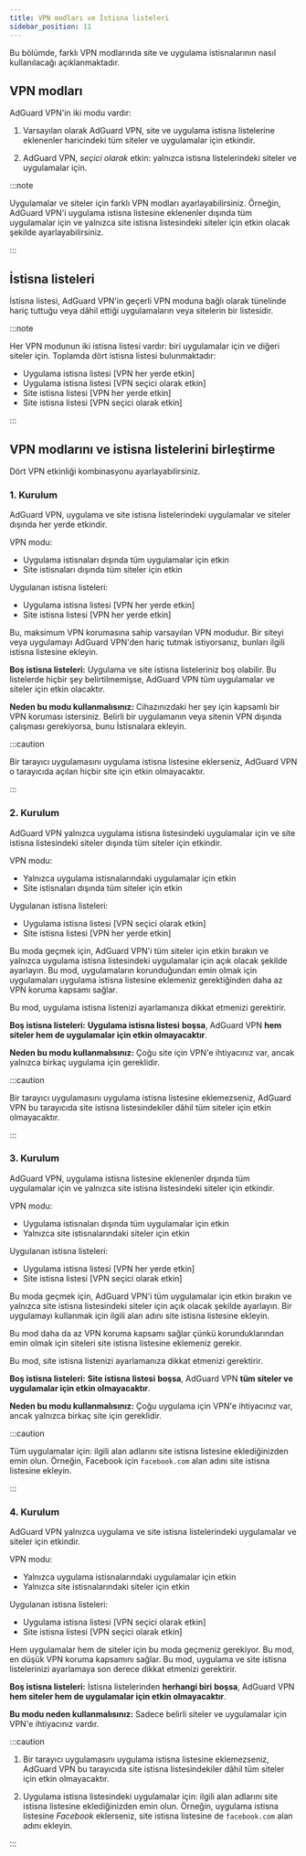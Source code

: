 ```yaml
---
title: VPN modları ve İstisna listeleri
sidebar_position: 11
---
```


Bu bölümde, farklı VPN modlarında site ve uygulama istisnalarının nasıl kullanılacağı açıklanmaktadır.

## VPN modları

AdGuard VPN'in iki modu vardır:

1. Varsayılan olarak AdGuard VPN, site ve uygulama istisna listelerine eklenenler haricindeki tüm siteler ve uygulamalar için etkindir.

2. AdGuard VPN, _seçici olarak_ etkin: yalnızca istisna listelerindeki siteler ve uygulamalar için.

:::note

Uygulamalar ve siteler için farklı VPN modları ayarlayabilirsiniz. Örneğin, AdGuard VPN'i uygulama istisna listesine eklenenler dışında tüm uygulamalar için ve yalnızca site istisna listesindeki siteler için etkin olacak şekilde ayarlayabilirsiniz.

:::

## İstisna listeleri

İstisna listesi, AdGuard VPN'in geçerli VPN moduna bağlı olarak tünelinde hariç tuttuğu veya dâhil ettiği uygulamaların veya sitelerin bir listesidir.

:::note

Her VPN modunun iki istisna listesi vardır: biri uygulamalar için ve diğeri siteler için. Toplamda dört istisna listesi bulunmaktadır:

- Uygulama istisna listesi [VPN her yerde etkin]
- Uygulama istisna listesi [VPN seçici olarak etkin]
- Site istisna listesi [VPN her yerde etkin]
- Site istisna listesi [VPN seçici olarak etkin]

:::

## VPN modlarını ve istisna listelerini birleştirme

Dört VPN etkinliği kombinasyonu ayarlayabilirsiniz.

### 1. Kurulum

AdGuard VPN, uygulama ve site istisna listelerindeki uygulamalar ve siteler dışında her yerde etkindir.

VPN modu:

- Uygulama istisnaları dışında tüm uygulamalar için etkin
- Site istisnaları dışında tüm siteler için etkin

Uygulanan istisna listeleri:

- Uygulama istisna listesi [VPN her yerde etkin]
- Site istisna listesi [VPN her yerde etkin]

Bu, maksimum VPN korumasına sahip varsayılan VPN modudur. Bir siteyi veya uygulamayı AdGuard VPN'den hariç tutmak istiyorsanız, bunları ilgili istisna listesine ekleyin.

**Boş istisna listeleri:** Uygulama ve site istisna listeleriniz boş olabilir. Bu listelerde hiçbir şey belirtilmemişse, AdGuard VPN tüm uygulamalar ve siteler için etkin olacaktır.

**Neden bu modu kullanmalısınız:** Cihazınızdaki her şey için kapsamlı bir VPN koruması istersiniz. Belirli bir uygulamanın veya sitenin VPN dışında çalışması gerekiyorsa, bunu İstisnalara ekleyin.

:::caution

Bir tarayıcı uygulamasını uygulama istisna listesine eklerseniz, AdGuard VPN o tarayıcıda açılan hiçbir site için etkin olmayacaktır.

:::

### 2. Kurulum

AdGuard VPN yalnızca uygulama istisna listesindeki uygulamalar için ve site istisna listesindeki siteler dışında tüm siteler için etkindir.

VPN modu:

- Yalnızca uygulama istisnalarındaki uygulamalar için etkin
- Site istisnaları dışında tüm siteler için etkin

Uygulanan istisna listeleri:

- Uygulama istisna listesi [VPN seçici olarak etkin]
- Site istisna listesi [VPN her yerde etkin]

Bu moda geçmek için, AdGuard VPN'i tüm siteler için etkin bırakın ve yalnızca uygulama istisna listesindeki uygulamalar için açık olacak şekilde ayarlayın. Bu mod, uygulamaların korunduğundan emin olmak için uygulamaları uygulama istisna listesine eklemeniz gerektiğinden daha az VPN koruma kapsamı sağlar.

Bu mod, uygulama istisna listenizi ayarlamanıza dikkat etmenizi gerektirir.

**Boş istisna listeleri:** **Uygulama istisna listesi** **boşsa**, AdGuard VPN **hem siteler hem de uygulamalar için etkin olmayacaktır**.

**Neden bu modu kullanmalısınız:** Çoğu site için VPN'e ihtiyacınız var, ancak yalnızca birkaç uygulama için gereklidir.

:::caution

Bir tarayıcı uygulamasını uygulama istisna listesine eklemezseniz, AdGuard VPN bu tarayıcıda site istisna listesindekiler dâhil tüm siteler için etkin olmayacaktır.

:::

### 3. Kurulum

AdGuard VPN, uygulama istisna listesine eklenenler dışında tüm uygulamalar için ve yalnızca site istisna listesindeki siteler için etkindir.

VPN modu:

- Uygulama istisnaları dışında tüm uygulamalar için etkin
- Yalnızca site istisnalarındaki siteler için etkin

Uygulanan istisna listeleri:

- Uygulama istisna listesi [VPN her yerde etkin]
- Site istisna listesi [VPN seçici olarak etkin]

Bu moda geçmek için, AdGuard VPN'i tüm uygulamalar için etkin bırakın ve yalnızca site istisna listesindeki siteler için açık olacak şekilde ayarlayın. Bir uygulamayı kullanmak için ilgili alan adını site istisna listesine ekleyin.

Bu mod daha da az VPN koruma kapsamı sağlar çünkü korunduklarından emin olmak için siteleri site istisna listesine eklemeniz gerekir.

Bu mod, site istisna listenizi ayarlamanıza dikkat etmenizi gerektirir.

**Boş istisna listeleri:** **Site istisna listesi** **boşsa**, AdGuard VPN **tüm siteler ve uygulamalar için etkin olmayacaktır**.

**Neden bu modu kullanmalısınız:** Çoğu uygulama için VPN'e ihtiyacınız var, ancak yalnızca birkaç site için gereklidir.

:::caution

Tüm uygulamalar için: ilgili alan adlarını site istisna listesine eklediğinizden emin olun. Örneğin, Facebook için `facebook.com` alan adını site istisna listesine ekleyin.

:::

### 4. Kurulum

AdGuard VPN yalnızca uygulama ve site istisna listelerindeki uygulamalar ve siteler için etkindir.

VPN modu:

- Yalnızca uygulama istisnalarındaki uygulamalar için etkin
- Yalnızca site istisnalarındaki siteler için etkin

Uygulanan istisna listeleri:

- Uygulama istisna listesi [VPN seçici olarak etkin]
- Site istisna listesi [VPN seçici olarak etkin]

Hem uygulamalar hem de siteler için bu moda geçmeniz gerekiyor. Bu mod, en düşük VPN koruma kapsamını sağlar. Bu mod, uygulama ve site istisna listelerinizi ayarlamaya son derece dikkat etmenizi gerektirir.

**Boş istisna listeleri:** İstisna listelerinden **herhangi biri** **boşsa**, AdGuard VPN **hem siteler hem de uygulamalar için etkin olmayacaktır**.

**Bu modu neden kullanmalısınız:** Sadece belirli siteler ve uygulamalar için VPN'e ihtiyacınız vardır.

:::caution

1. Bir tarayıcı uygulamasını uygulama istisna listesine eklemezseniz, AdGuard VPN bu tarayıcıda site istisna listesindekiler dâhil tüm siteler için etkin olmayacaktır.

2. Uygulama istisna listesindeki uygulamalar için: ilgili alan adlarını site istisna listesine eklediğinizden emin olun. Örneğin, uygulama istisna listesine _Facebook_ eklerseniz, site istisna listesine de `facebook.com` alan adını ekleyin.

:::

